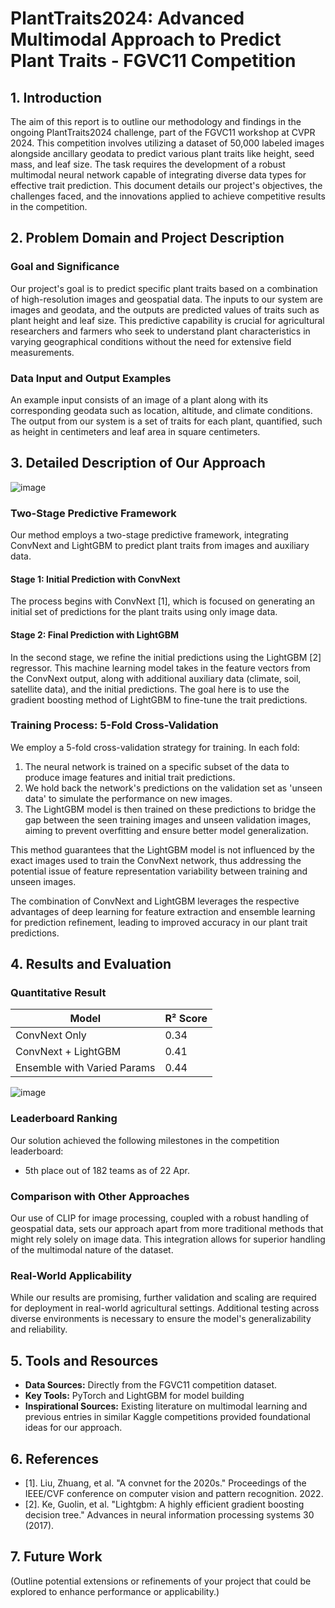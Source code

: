 # PlantTraits2024: Advanced Multimodal Approach to Predict Plant Traits - FGVC11 Competition

## 1. Introduction

The aim of this report is to outline our methodology and findings in the ongoing PlantTraits2024 challenge, part of the FGVC11 workshop at CVPR 2024. This competition involves utilizing a dataset of 50,000 labeled images alongside ancillary geodata to predict various plant traits like height, seed mass, and leaf size. The task requires the development of a robust multimodal neural network capable of integrating diverse data types for effective trait prediction. This document details our project's objectives, the challenges faced, and the innovations applied to achieve competitive results in the competition.

## 2. Problem Domain and Project Description

### Goal and Significance
Our project's goal is to predict specific plant traits based on a combination of high-resolution images and geospatial data. The inputs to our system are images and geodata, and the outputs are predicted values of traits such as plant height and leaf size. This predictive capability is crucial for agricultural researchers and farmers who seek to understand plant characteristics in varying geographical conditions without the need for extensive field measurements.

### Data Input and Output Examples
An example input consists of an image of a plant along with its corresponding geodata such as location, altitude, and climate conditions. The output from our system is a set of traits for each plant, quantified, such as height in centimeters and leaf area in square centimeters.

## 3. Detailed Description of Our Approach

![image](https://github.com/ywugwu/ywugwu.github.io/assets/128890731/21a71229-9772-4198-8d03-9f8712457f9c)

### Two-Stage Predictive Framework

Our method employs a two-stage predictive framework, integrating ConvNext and LightGBM to predict plant traits from images and auxiliary data.

#### Stage 1: Initial Prediction with ConvNext

The process begins with ConvNext [1], which is focused on generating an initial set of predictions for the plant traits using only image data. 

#### Stage 2: Final Prediction with LightGBM

In the second stage, we refine the initial predictions using the LightGBM [2] regressor. This machine learning model takes in the feature vectors from the ConvNext output, along with additional auxiliary data (climate, soil, satellite data), and the initial predictions. The goal here is to use the gradient boosting method of LightGBM to fine-tune the trait predictions.

### Training Process: 5-Fold Cross-Validation

We employ a 5-fold cross-validation strategy for training. In each fold:

1. The neural network is trained on a specific subset of the data to produce image features and initial trait predictions.
2. We hold back the network's predictions on the validation set as 'unseen data' to simulate the performance on new images.
3. The LightGBM model is then trained on these predictions to bridge the gap between the seen training images and unseen validation images, aiming to prevent overfitting and ensure better model generalization.

This method guarantees that the LightGBM model is not influenced by the exact images used to train the ConvNext network, thus addressing the potential issue of feature representation variability between training and unseen images.

The combination of ConvNext and LightGBM leverages the respective advantages of deep learning for feature extraction and ensemble learning for prediction refinement, leading to improved accuracy in our plant trait predictions.

## 4. Results and Evaluation

### Quantitative Result

| Model                        | R² Score |
|------------------------------|----------|
| ConvNext Only                | 0.34     |
| ConvNext + LightGBM          | 0.41     |
| Ensemble with Varied Params  | 0.44     |

![image](https://github.com/ywugwu/ywugwu.github.io/assets/128890731/e6f5c515-f74e-4a43-8230-9b05d8883400)


### Leaderboard Ranking

Our solution achieved the following milestones in the competition leaderboard:
- 5th place out of 182 teams as of 22 Apr.
 

### Comparison with Other Approaches
Our use of CLIP for image processing, coupled with a robust handling of geospatial data, sets our approach apart from more traditional methods that might rely solely on image data. This integration allows for superior handling of the multimodal nature of the dataset.

### Real-World Applicability
While our results are promising, further validation and scaling are required for deployment in real-world agricultural settings. Additional testing across diverse environments is necessary to ensure the model's generalizability and reliability.

## 5. Tools and Resources

- **Data Sources:** Directly from the FGVC11 competition dataset.
- **Key Tools:** PyTorch and LightGBM for model building
- **Inspirational Sources:** Existing literature on multimodal learning and previous entries in similar Kaggle competitions provided foundational ideas for our approach.

## 6. References
- [1]. Liu, Zhuang, et al. "A convnet for the 2020s." Proceedings of the IEEE/CVF conference on computer vision and pattern recognition. 2022.
- [2]. Ke, Guolin, et al. "Lightgbm: A highly efficient gradient boosting decision tree." Advances in neural information processing systems 30 (2017).

## 7. Future Work
(Outline potential extensions or refinements of your project that could be explored to enhance performance or applicability.)


